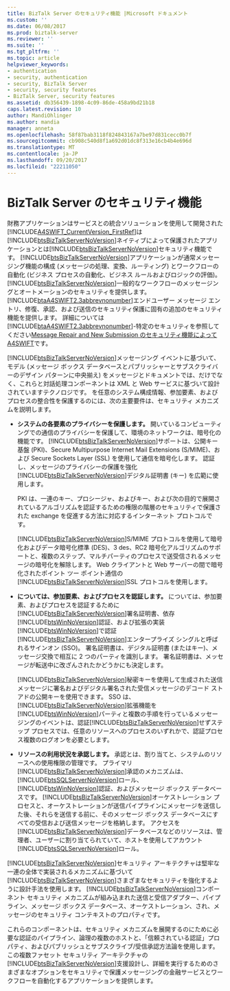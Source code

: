 ```yaml
---
title: BizTalk Server のセキュリティ機能 |Microsoft ドキュメント
ms.custom: ''
ms.date: 06/08/2017
ms.prod: biztalk-server
ms.reviewer: ''
ms.suite: ''
ms.tgt_pltfrm: ''
ms.topic: article
helpviewer_keywords:
- authentication
- security, authentication
- security, BizTalk Server
- security, security features
- BizTalk Server, security features
ms.assetid: db356439-1898-4c09-86de-458a9bd21b18
caps.latest.revision: 10
author: MandiOhlinger
ms.author: mandia
manager: anneta
ms.openlocfilehash: 58f87bab3118f824843167a7be97d831cecc0b7f
ms.sourcegitcommit: cb908c540d8f1a692d01dc8f313e16cb4b4e696d
ms.translationtype: MT
ms.contentlocale: ja-JP
ms.lasthandoff: 09/20/2017
ms.locfileid: "22211050"
---
```

# <a name="biztalk-server-security-features"></a>BizTalk Server のセキュリティ機能
財務アプリケーションはサービスとの統合ソリューションを使用して開発された[!INCLUDE[A4SWIFT_CurrentVersion_FirstRef](../../includes/a4swift-currentversion-firstref-md.md)]は[!INCLUDE[btsBizTalkServerNoVersion](../../includes/btsbiztalkservernoversion-md.md)]ネイティブによって保護されたアプリケーションとは[!INCLUDE[btsBizTalkServerNoVersion](../../includes/btsbiztalkservernoversion-md.md)]セキュリティ機能です。 [!INCLUDE[btsBizTalkServerNoVersion](../../includes/btsbiztalkservernoversion-md.md)]アプリケーションが通常メッセージング機能の構成 (メッセージの処理、変換、ルーティング) とワークフローの自動化 (ビジネス プロセスの自動化、ビジネス ルールおよびロジックの評価)。 [!INCLUDE[btsBizTalkServerNoVersion](../../includes/btsbiztalkservernoversion-md.md)]一般的なワークフローのメッセージングとオートメーションのセキュリティを提供します。 [!INCLUDE[btaA4SWIFT2.3abbrevnonumber](../../includes/btaa4swift2-3abbrevnonumber-md.md)]エンドユーザー メッセージ エントリ、修復、承認、および送信のセキュリティ保護に固有の追加のセキュリティ機能を提供します。 詳細については[!INCLUDE[btaA4SWIFT2.3abbrevnonumber](../../includes/btaa4swift2-3abbrevnonumber-md.md)]-特定のセキュリティを参照してください[Message Repair and New Submission のセキュリティ機能によって A4SWIFT](../../adapters-and-accelerators/accelerator-swift/a4swift-security-features-for-message-repair-and-new-submission.md)です。  
  
 [!INCLUDE[btsBizTalkServerNoVersion](../../includes/btsbiztalkservernoversion-md.md)]メッセージング イベントに基づいて、モデル (メッセージ ボックス データベースとパブリッシャーとサブスクライバーのデザイン パターンに中央揃え) をメッセージとドキュメントでは、だけでなく、これらと対話処理コンポーネントは XML と Web サービスに基づいて設計されていますテクノロジです。 を任意のシステム構成情報、参加要素、およびプロセスの整合性を保護するのには、次の主要要件は、セキュリティ メカニズムを説明します。  
  
-   **システムの各要素のプライバシーを保護します。** 開いているコンピューティングでの通信のプライバシーを保護して、環境のネットワークは、暗号化の機能です。 [!INCLUDE[btsBizTalkServerNoVersion](../../includes/btsbiztalkservernoversion-md.md)]サポートは、公開キー基盤 (PKI)、Secure Multipurpose Internet Mail Extensions (S/MIME)、および Secure Sockets Layer (SSL) を使用して通信を暗号化します。 認証し、メッセージのプライバシーの保護を強化[!INCLUDE[btsBizTalkServerNoVersion](../../includes/btsbiztalkservernoversion-md.md)]デジタル証明書 (キー) を広範に使用します。  
  
     PKI は、一連のキー、プロシージャ、およびキー、および次の目的で展開されているアルゴリズムを認証するための権限の階層のセキュリティで保護された exchange を促進する方法に対応するインターネット プロトコルです。  
  
     [!INCLUDE[btsBizTalkServerNoVersion](../../includes/btsbiztalkservernoversion-md.md)]S/MIME プロトコルを使用して暗号化およびデータ暗号化標準 (DES)、3 des、RC2 暗号化アルゴリズムのサポートと、複数のステップ、マルチパーティのプロセスで送受信されるメッセージの暗号化を解除します。 Web クライアントと Web サーバーの間で暗号化されたポイント ツー ポイント通信の[!INCLUDE[btsBizTalkServerNoVersion](../../includes/btsbiztalkservernoversion-md.md)]SSL プロトコルを使用します。  
  
-   **については、参加要素、およびプロセスを認証します。** については、参加要素、およびプロセスを認証するために[!INCLUDE[btsBizTalkServerNoVersion](../../includes/btsbiztalkservernoversion-md.md)]署名証明書、依存[!INCLUDE[btsWinNoVersion](../../includes/btswinnoversion-md.md)]認証、および拡張の実装[!INCLUDE[btsWinNoVersion](../../includes/btswinnoversion-md.md)]で認証[!INCLUDE[btsBizTalkServerNoVersion](../../includes/btsbiztalkservernoversion-md.md)]エンタープライズ シングルと呼ばれるサインオン (SSO)。 署名証明書は、デジタル証明書 (またはキー)、メッセージ交換で相互に 2 つのパーティを識別します。 署名証明書は、メッセージが転送中に改ざんされたかどうかにも決定します。  
  
     [!INCLUDE[btsBizTalkServerNoVersion](../../includes/btsbiztalkservernoversion-md.md)]秘密キーを使用して生成された送信メッセージに署名およびデジタル署名された受信メッセージのデコード ストアドの公開キーを使用できます。 SSO は、[!INCLUDE[btsBizTalkServerNoVersion](../../includes/btsbiztalkservernoversion-md.md)]拡張機能を[!INCLUDE[btsWinNoVersion](../../includes/btswinnoversion-md.md)]パーティと複数の手順を行っているメッセージングのイベントは、認証[!INCLUDE[btsBizTalkServerNoVersion](../../includes/btsbiztalkservernoversion-md.md)]せずステップ プロセスでは、任意のリソースへのプロセスのいずれかで、認証プロセス複数のログオンを必要とします。  
  
-   **リソースの利用状況を承認します。** 承認とは、割り当てと、システムのリソースへの使用権限の管理です。 プライマリ[!INCLUDE[btsBizTalkServerNoVersion](../../includes/btsbiztalkservernoversion-md.md)]承認のメカニズムは、[!INCLUDE[btsSQLServerNoVersion](../../includes/btssqlservernoversion-md.md)]ロール、[!INCLUDE[btsWinNoVersion](../../includes/btswinnoversion-md.md)]認証、およびメッセージ ボックス データベースです。 [!INCLUDE[btsBizTalkServerNoVersion](../../includes/btsbiztalkservernoversion-md.md)]オーケストレーション プロセスと、オーケストレーションが送信パイプラインにメッセージを送信した後、それらを送信する前に、そのメッセージ ボックス データベースにすべての受信および送信メッセージを格納します。 アクセスを[!INCLUDE[btsBizTalkServerNoVersion](../../includes/btsbiztalkservernoversion-md.md)]データベースなどのリソースは、管理者、ユーザーに割り当てられていて、ホストを使用してアカウント[!INCLUDE[btsSQLServerNoVersion](../../includes/btssqlservernoversion-md.md)]ロール。  
  
 [!INCLUDE[btsBizTalkServerNoVersion](../../includes/btsbiztalkservernoversion-md.md)]セキュリティ アーキテクチャは堅牢な一連の全体で実装されるメカニズムに基づいて[!INCLUDE[btsBizTalkServerNoVersion](../../includes/btsbiztalkservernoversion-md.md)]さまざまなセキュリティを強化するように設計手法を使用します。 [!INCLUDE[btsBizTalkServerNoVersion](../../includes/btsbiztalkservernoversion-md.md)]コンポーネント セキュリティ メカニズムが組み込まれた送信と受信アダプター、パイプライン、メッセージ ボックス データベース、オーケストレーション、され、メッセージのセキュリティ コンテキストのプロパティです。  
  
 これらのコンポーネントは、セキュリティ メカニズムを展開するのにために必要な認証のパイプライン、論理の複数のホストと、「信頼されている認証」プロパティ、およびパブリッシュとサブスクライブ/受信承認方法論を使用します。 この複数ファセット セキュリティ アーキテクチャの[!INCLUDE[btsBizTalkServerNoVersion](../../includes/btsbiztalkservernoversion-md.md)]支援設計し、詳細を実行するためのさまざまなオプションをセキュリティで保護メッセージングの金融サービスとワークフローを自動化するアプリケーションを提供します。